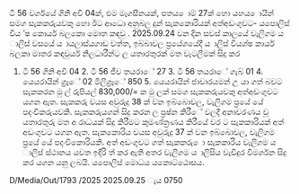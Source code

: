 ටී 56 වර්ගයේ ගිනි අවි 04ක්, එම මැගසීනයක්, පතය ොම් 27ක් හො යහය ොයින් සමග සැකකරුයවකු හො ඊට ආධො අනුබල දුන් සැකකොරියක් අත්අඩංගුවට- යපොලිස් විය ්ෂ කොර්ය බලකො මොත කඳවු . 2025.09.24 වන දින සවස් කාලයේ වැලිගම ය ාලිස් වසයේ ය ායලාස්යගාඩ වත්ත, ඉබ්බාවල ප්‍රයේශයේදී ය ාලිස් වියශ්ෂ කාර්ය බලකා මාතර කඳවුයර් නිලධාරීන්ට ල යතාරතුරක් මත වැටලීමක් සිදු කර

1. ටී 56 ගිනි අවි 04 2. ටී 56 ජීව තයරාේ 27 3. ටී 56 තයරාේ ගැබ් 01 4. යෙයරායින් ග්‍රෑේ 02 මිලිග්‍රෑේ 850 5. යෙයරායින් ජාවාරයමන් උ යා ගත් බවට සැකකරන මු ල් රුපියල් 830,000/= ක මු ලක් සමග සැකකරුයවකු අත්අඩංගුවට යගන ඇත. සැකකරු වයස අවුරුදු 38 ක් වන ඉබ්බොවල, වැලිගම ප්‍රයේ යේ පදංචිකරුයවකි. සැකකරුයගන් සිදු කරන ල ප්‍රෂ්න කිරීේ වලදී අනාවරණය වූ යතාරතුරු මත අ රාධයක් සිදු කිරීමට කුමණ්ත්‍රණය කිරීයේ වර ට සැකකාරියක් අත් අඩංගුවට යගන ඇත. සැකකොරිය වයස අවුරුදු 37 ක් වන ඉබ්බොවල, වැලිගම ප්‍රයේ යේ පදංචිකොරියකි. අත් අඩංගුවට ගත් සැකකරු ො සැකකාරිය වැලිගම ය ාලිස් ස්ථානය යවත ඉදිරි ත් කර ඇති අතර වැලිගම ය ාලිසිය වැඩිදුර විමර්ශන සිදු කර යගන යනු ලබයි. යපොලිස් මොධය යකොට්ඨොසය.

D/Media/Out/1793 /2025 2025.09.25 ැය 0750